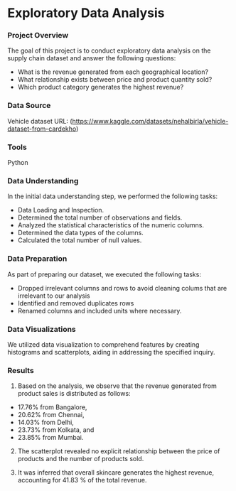 # Exploratory Data Analysis

### Project Overview 
The goal of this project is to conduct exploratory data analysis on the supply chain dataset and answer the following questions:

- What is the revenue generated from each geographical location?
- What relationship exists between price and product quantity sold?
- Which product category generates the highest revenue?


### Data Source
Vehicle dataset URL: (https://www.kaggle.com/datasets/nehalbirla/vehicle-dataset-from-cardekho)

### Tools
Python

### Data Understanding
In the initial data understanding step, we performed the following tasks:
- Data Loading and Inspection.
- Determined the total number of observations and fields.
- Analyzed the statistical characteristics of the numeric columns.
- Determined the data types of the columns.
- Calculated the total number of  null values.

 ### Data Preparation
 As part of preparing our dataset, we executed the following tasks:
 - Dropped irrelevant columns and rows to avoid cleaning colums that are irrelevant to our analysis
 - Identified and removed duplicates rows
 - Renamed columns and included units  where necessary.

### Data Visualizations
We utilized data visualization to comprehend features by creating histograms and scatterplots, aiding in addressing the specified inquiry.

### Results
1. Based on the analysis, we observe that the revenue generated from product sales is distributed as follows:
- 17.76% from Bangalore,
- 20.62% from Chennai,    
- 14.03% from Delhi,         
- 23.73% from Kolkata, and   
- 23.85% from Mumbai.     

2. The scatterplot revealed no explicit relationship between the price of products and the number of products sold.
   
3. It was inferred that overall  skincare generates the highest revenue, accounting for 41.83 % of the total revenue.

